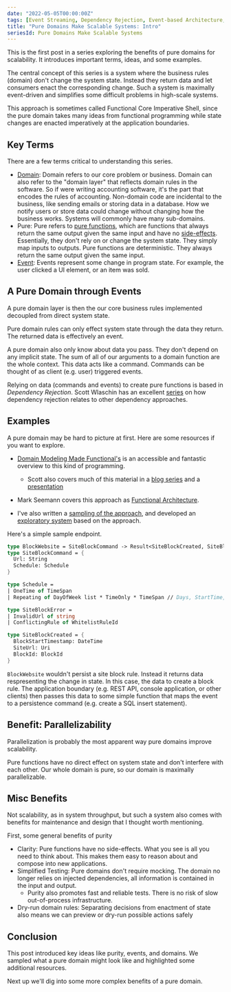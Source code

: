 ```yaml
---
date: "2022-05-05T00:00:00Z"
tags: [Event Streaming, Dependency Rejection, Event-based Architecture, Domain Modeling Made Functional]
title: "Pure Domains Make Scalable Systems: Intro"
seriesId: Pure Domains Make Scalable Systems
---
```

This is the first post in a series exploring the benefits of pure domains for scalability. It introduces important terms, ideas, and some examples.

<!--more-->

The central concept of this series is a system where the business rules (domain) don't change the system state. Instead they return data and let consumers enact the corresponding change. Such a system is maximally event-driven and simplifies some difficult problems in high-scale systems.

This approach is sometimes called Functional Core Imperative Shell, since the pure domain takes many ideas from functional programming while state changes are enacted imperatively at the application boundaries.

## Key Terms

There are a few terms critical to understanding this series.

- [Domain](https://en.wikipedia.org/wiki/Domain-driven_design): Domain refers to our core problem or business. Domain can also refer to the "domain layer" that reflects domain rules in the software. So if were writing accounting software, it's the part that encodes the rules of accounting. Non-domain code are incidental to the business, like sending emails or storing data in a database. How we notify users or store data could change without changing how the business works. Systems will commonly have many sub-domains. 
- Pure: Pure refers to [pure functions](https://en.wikipedia.org/wiki/Pure_function), which are functions that always return the same output given the same input and have no [side-effects](https://en.wikipedia.org/wiki/Side_effect_(computer_science)). Essentially, they don't rely on or change the system state. They simply map inputs to outputs. Pure functions are deterministic. They always return the same output given the same input.
- [Event](https://en.wikipedia.org/wiki/Event-driven_architecture): Events represent some change in program state. For example, the user clicked a UI element, or an item was sold.

## A Pure Domain through Events

A pure domain layer is then the our core business rules implemented decoupled from direct system state. 

Pure domain rules can only effect system state through the data they return. The returned data is effectively an event.

A pure domain also only know about data you pass. They don't depend on any implicit state. The sum of all of our arguments to a domain function are the whole context. This data acts like a command. Commands can be thought of as client (e.g. user) triggered events.

Relying on data (commands and events) to create pure functions is based in *Dependency Rejection*. Scott Wlaschin has an excellent [series](https://fsharpforfunandprofit.com/posts/dependencies-4/) on how dependency rejection relates to other dependency approaches. 

<!-- post (Dependency Inversion + Purity -> Dependency Rejection). -->

## Examples

A pure domain may be hard to picture at first. Here are some resources if you want to explore.
- [Domain Modeling Made Functional's](https://fsharpforfunandprofit.com/books/#domain-modeling-made-functional) is an accessible and fantastic overview to this kind of programming.
  - Scott also covers much of this material in a [blog series](https://fsharpforfunandprofit.com/series/designing-with-types/) and a [presentation](https://www.youtube.com/watch?v=Up7LcbGZFuo&ab_channel=NDCConferences)
- Mark Seemann covers this approach as [Functional Architecture](https://www.youtube.com/watch?v=US8QG9I1XW0&ab_channel=NDCConferences). 

- I've also written a [sampling of the approach](../../posts/2021-04-09-Designing-with-Events-Transforms-and-state.md), and developed an [exploratory system](https://github.com/farlee2121/BlockScheduler) based on the approach. 

Here's a simple sample endpoint.
```fsharp
type BlockWebsite = SiteBlockCommand -> Result<SiteBlockCreated, SiteBlockError>
type SiteBlockCommand = {
  Url: String
  Schedule: Schedule
}

type Schedule = 
| OneTime of TimeSpan
| Repeating of DayOfWeek list * TimeOnly * TimeSpan // Days, StartTime, Duration

type SiteBlockError = 
| InvalidUrl of string
| ConflictingRule of WhitelistRuleId

type SiteBlockCreated = {
  BlockStartTimestamp: DateTime
  SiteUrl: Uri
  BlockId: BlockId
}
```

`BlockWebsite` wouldn't persist a site block rule. Instead it returns data respresenting the change in state. In this case, the data to create a block rule. The application boundary (e.g. REST API, console application, or other clients) then passes this data to some simple function that maps the event to a persistence command (e.g. create a SQL insert statement).

## Benefit: Parallelizability

Parallelization is probably the most apparent way pure domains improve scalability. 

Pure functions have no direct effect on system state and don't interfere with each other. Our whole domain is pure, so our domain is maximally parallelizable. 

## Misc Benefits
Not scalability, as in system throughput, but such a system also comes with benefits for maintenance and design that I thought worth mentioning.

First, some general benefits of purity
- Clarity: Pure functions have no side-effects. What you see is all you need to think about. This makes them easy to reason about and compose into new applications. 
- Simplified Testing: Pure domains don't require mocking. The domain no longer relies on injected dependencies, all information is contained in the input and output. 
  - Purity also promotes fast and reliable tests. There is no risk of slow out-of-process infrastructure.
- Dry-run domain rules: Separating decisions from enactment of state also means we can preview or dry-run possible actions safely

## Conclusion

This post introduced key ideas like purity, events, and domains. We sampled what a pure domain might look like and highlighted some additional resources.

Next up we'll dig into some more complex benefits of a pure domain.


